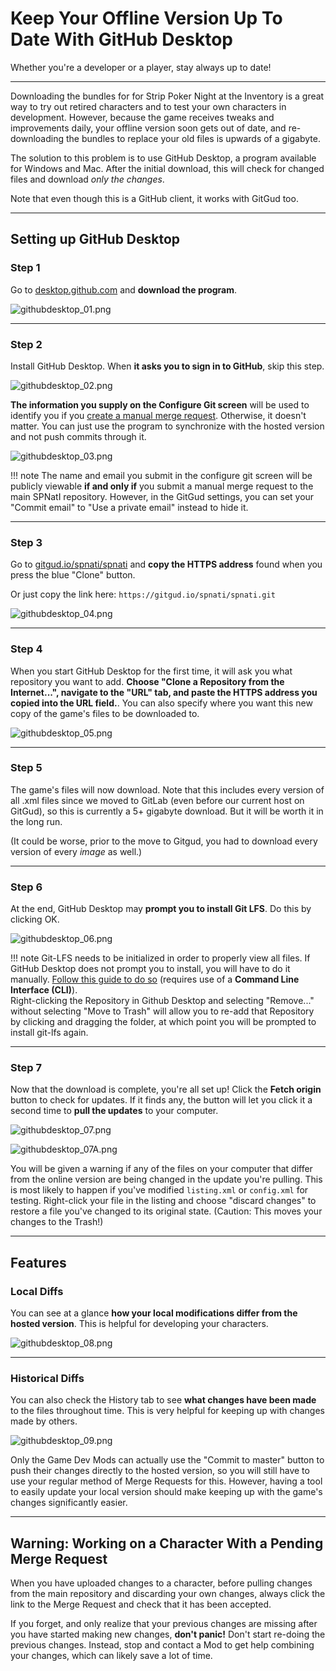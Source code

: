 # Keep Your Offline Version Up To Date With GitHub Desktop

Whether you're a developer or a player, stay always up to date!

---

Downloading the bundles for for Strip Poker Night at the Inventory is a great way to try out retired characters and to test your own characters in development. However, because the game receives tweaks and improvements daily, your offline version soon gets out of date, and re-downloading the bundles to replace your old files is upwards of a gigabyte.

The solution to this problem is to use GitHub Desktop, a program available for Windows and Mac. After the initial download, this will check for changed files and download *only the changes*.

Note that even though this is a GitHub client, it works with GitGud too.

---

## Setting up GitHub Desktop

### Step 1

Go to [desktop.github.com](https://desktop.github.com/) and **download the program**.

![githubdesktop_01.png](../img/githubdesktop_01.png "download the program")

---

### Step 2

Install GitHub Desktop.
When **it asks you to sign in to GitHub**, skip this step.

![githubdesktop_02.png](../img/githubdesktop_02.png "it asks you to sign in to GitHub")

**The information you supply on the Configure Git screen** will be used to identify you if  you [create a manual merge request](/docs/advanced/githubmerge.html).  Otherwise, it doesn't matter. You can just use the program to synchronize with the hosted version and not push commits through it.

![githubdesktop_03.png](../img/githubdesktop_03.png "The information you supply on the Configure Git screen")

!!! note
	The name and email you submit in the configure git screen will be publicly viewable **if and only if** you submit a manual merge request to the main SPNatI repository. However, in the GitGud settings, you can set your "Commit email" to "Use a private email" instead to hide it.

---

### Step 3

Go to [gitgud.io/spnati/spnati](https://gitgud.io/spnati/spnati) and **copy the HTTPS address** found when you press the blue "Clone" button.

Or just copy the link here: `https://gitgud.io/spnati/spnati.git`

![githubdesktop_04.png](../img/githubdesktop_04.png "copy the HTTPS address")

---

### Step 4

When you start GitHub Desktop for the first time, it will ask you what repository you want to add. **Choose "Clone a Repository from the Internet...", navigate to the "URL" tab, and paste the HTTPS address you copied into the URL field.**. You can also specify where you want this new copy of the game's files to be downloaded to.

![githubdesktop_05.png](../img/githubdesktop_05.png "Choose Clone a Repository from the Internet...")

---

### Step 5

The game's files will now download. Note that this includes every version of all .xml files since we moved to GitLab (even before our current host on GitGud), so this is currently a 5+ gigabyte download. But it will be worth it in the long run.

(It could be worse, prior to the move to Gitgud, you had to download every version of every *image* as well.)

---

### Step 6

At the end, GitHub Desktop may **prompt you to install Git LFS**. Do this by clicking OK.

![githubdesktop_06.png](../img/githubdesktop_06.png "prompt you to install Git LFS")

!!! note
	Git-LFS needs to be initialized in order to properly view all files. If GitHub Desktop does not prompt you to install, you will have to do it manually. [Follow this guide to do so](https://github.com/git-lfs/git-lfs/wiki/Installation) (requires use of a **Command Line Interface (CLI)**).  
	Right-clicking the Repository in Github Desktop and selecting "Remove..." without selecting "Move to Trash" will allow you to re-add that Repository by clicking and dragging the folder, at which point you will be prompted to install git-lfs again.

---

### Step 7

Now that the download is complete, you're all set up! Click the **Fetch origin** button to check for updates. If it finds any, the button will let you click it a second time to **pull the updates** to your computer.

![githubdesktop_07.png](../img/githubdesktop_07.png "Fetch origin")

![githubdesktop_07A.png](../img/githubdesktop_07A.png "pull the updates")

You will be given a warning if any of the files on your computer that differ from the online version are being changed in the update you're pulling. This is most likely to happen if you've modified `listing.xml` or `config.xml` for testing. Right-click your file in the listing and choose "discard changes" to restore a file you've changed to its original state. (Caution: This moves your changes to the Trash!)

---

## Features

### Local Diffs

You can see at a glance **how your local modifications differ from the hosted version**. This is helpful for developing your characters.

![githubdesktop_08.png](../img/githubdesktop_08.png "how your local modifications differ from the hosted version")

---

### Historical Diffs

You can also check the History tab to see **what changes have been made** to the files throughout time. This is very helpful for keeping up with changes made by others.

![githubdesktop_09.png](../img/githubdesktop_09.png "what changes have been made")

Only the Game Dev Mods can actually use the "Commit to master" button to push their changes directly to the hosted version, so you will still have to use your regular method of Merge Requests for this. However, having a tool to easily update your local version should make keeping up with the game's changes significantly easier.

---

## Warning: Working on a Character With a Pending Merge Request

When you have uploaded changes to a character, before pulling changes from the main repository and discarding your own changes, always click the link to the Merge Request and check that it has been accepted.

If you forget, and only realize that your previous changes are missing after you have started making new changes, **don't panic!** Don't start re-doing the previous changes. Instead, stop and contact a Mod to get help combining your changes, which can likely save a lot of time.
